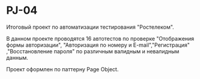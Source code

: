 # PJ-04
Итоговый проект по автоматизации тестирования "Ростелеком".

В данном проекте проводятся 16 автотестов по проверке "Отображения формы авторизации", "Авторизация по номеру и E-mail","Регистрация" ,"Восстановление пароля" по различным валидным и невалидным данным.

Проект оформлен по паттерну Page Object.


